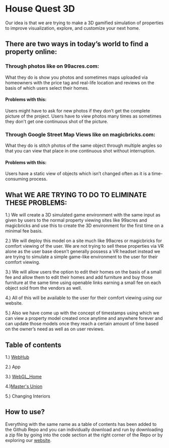 # House Quest 3D
Our idea is that we are trying to make a 3D gamified simulation of properties to improve visualization, explore, and customize your next home.
## There are two ways in today’s world to find a property online:
### Through photos like on 99acres.com:
What they do is show you photos and sometimes maps uploaded via homeowners with the price tag and real-life location and reviews on the basis of which users select their homes.
#### Problems with this:
Users might have to ask for new photos if they don’t get the complete picture of the project.
Users have to view photos many times as sometimes they don't get one continuous shot of the picture.
### Through Google Street Map Views like on magicbricks.com: 
What they do is stitch photos of the same object through multiple angles so that you can view that place in one continuous shot without interruption.
#### Problems with this:
Users have a static view of objects which isn’t changed often as it is a time-consuming process.

## What WE ARE TRYING TO DO TO ELIMINATE THESE PROBLEMS:
1.) We will create a 3D simulated game environment with the same input as given by users to the normal property viewing sites like 99acres and magicbricks and use this to create the 3D environment for the first time on a minimal fee basis.

2.) We will deploy this model on a site much like 99acres or magicbricks for comfort viewing of the user. We are not trying to sell these properties via VR alone as the user base doesn’t generally possess a VR headset instead we are trying to simulate a simple game-like environment to the user for their comfort viewing.

3.) We will allow users the option to edit their homes on the basis of a small fee and allow them to edit their homes and add furniture and buy those furniture at the same time using openable links earning a small fee on each object sold from the vendors as well.

4.) All of this will be available to the user for their comfort viewing using our website.

5.) Also we have come up with the concept of timestamps using which we can view a property model created once anytime and anywhere forever and can update those models once they reach a certain amount of time based on the owner’s need as well as on user reviews.

## Table of contents

1.) [WebHub](https://plus-one-dimension.web.app/)

2.) App

3.) [WebGL_Home](https://6431f6edd30591158e60813d--aquamarine-profiterole-f20a79.netlify.app/)

4.)[Master's Union]()

5.) Changing Interiors

## How to use?

Everything with the same name as a table of contents has been added to the Github Repo and you can individually download and run by downloading a zip file by going into the code section at the right corner of the Repo or by exploring our [website](https://plus-one-dimension.web.app/).
